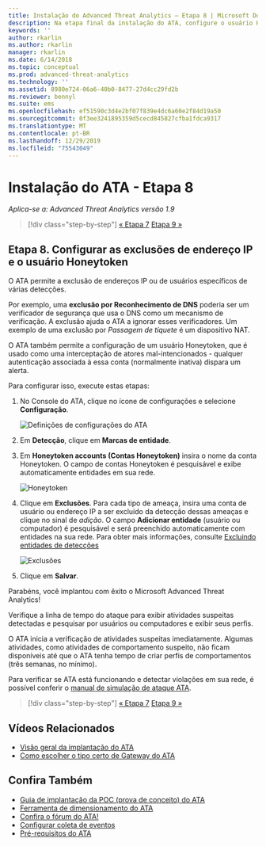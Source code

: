 ```yaml
---
title: Instalação do Advanced Threat Analytics – Etapa 8 | Microsoft Docs
description: Na etapa final da instalação do ATA, configure o usuário Honeytoken.
keywords: ''
author: rkarlin
ms.author: rkarlin
manager: rkarlin
ms.date: 6/14/2018
ms.topic: conceptual
ms.prod: advanced-threat-analytics
ms.technology: ''
ms.assetid: 8980e724-06a6-40b0-8477-27d4cc29fd2b
ms.reviewer: bennyl
ms.suite: ems
ms.openlocfilehash: ef51590c3d4e2bf07f839e4dc6a60e2f84d19a50
ms.sourcegitcommit: 0f3ee3241895359d5cecd845827cfba1fdca9317
ms.translationtype: MT
ms.contentlocale: pt-BR
ms.lasthandoff: 12/29/2019
ms.locfileid: "75543049"
---
```

# <a name="install-ata---step-8"></a>Instalação do ATA - Etapa 8

*Aplica-se a: Advanced Threat Analytics versão 1.9*

> [!div class="step-by-step"]
> [« Etapa 7](vpn-integration-install-step.md)
> [Etapa 9 »](install-ata-step9-samr.md)

## <a name="step-8-configure-ip-address-exclusions-and-honeytoken-user"></a>Etapa 8. Configurar as exclusões de endereço IP e o usuário Honeytoken

O ATA permite a exclusão de endereços IP ou de usuários específicos de várias detecções. 

Por exemplo, uma **exclusão por Reconhecimento de DNS** poderia ser um verificador de segurança que usa o DNS como um mecanismo de verificação. A exclusão ajuda o ATA a ignorar esses verificadores. Um exemplo de uma exclusão por *Passagem de tíquete* é um dispositivo NAT.    

O ATA também permite a configuração de um usuário Honeytoken, que é usado como uma interceptação de atores mal-intencionados - qualquer autenticação associada à essa conta (normalmente inativa) dispara um alerta.

Para configurar isso, execute estas etapas:

1.  No Console do ATA, clique no ícone de configurações e selecione **Configuração**.

    ![Definições de configurações do ATA](media/ATA-config-icon.png)

2.  Em **Detecção**, clique em **Marcas de entidade**.

2. Em **Honeytoken accounts (Contas Honeytoken)** insira o nome da conta Honeytoken. O campo de contas Honeytoken é pesquisável e exibe automaticamente entidades em sua rede.

   ![Honeytoken](media/honeytoken.png)

3. Clique em **Exclusões**. Para cada tipo de ameaça, insira uma conta de usuário ou endereço IP a ser excluído da detecção dessas ameaças e clique no sinal de *adição*. O campo **Adicionar entidade** (usuário ou computador) é pesquisável e será preenchido automaticamente com entidades na sua rede. Para obter mais informações, consulte [Excluindo entidades de detecções](excluding-entities-from-detections.md)

   ![Exclusões](media/exclusions.png)

4.  Clique em **Salvar**.


Parabéns, você implantou com êxito o Microsoft Advanced Threat Analytics!

Verifique a linha de tempo do ataque para exibir atividades suspeitas detectadas e pesquisar por usuários ou computadores e exibir seus perfis.

O ATA inicia a verificação de atividades suspeitas imediatamente. Algumas atividades, como atividades de comportamento suspeito, não ficam disponíveis até que o ATA tenha tempo de criar perfis de comportamentos (três semanas, no mínimo).

Para verificar se ATA está funcionando e detectar violações em sua rede, é possível conferir o [manual de simulação de ataque ATA](https://docs.microsoft.com/enterprise-mobility-security/solutions/ata-attack-simulation-playbook).


> [!div class="step-by-step"]
> [« Etapa 7](vpn-integration-install-step.md)
> [Etapa 9 »](install-ata-step9-samr.md)


## <a name="related-videos"></a>Vídeos Relacionados
- [Visão geral da implantação do ATA](https://channel9.msdn.com/Shows/Microsoft-Security/Overview-of-ATA-Deployment-in-10-Minutes)
- [Como escolher o tipo certo de Gateway do ATA](https://channel9.msdn.com/Shows/Microsoft-Security/ATA-Deployment-Choose-the-Right-Gateway-Type)


## <a name="see-also"></a>Confira Também
- [Guia de implantação da POC (prova de conceito) do ATA](https://aka.ms/atapoc)
- [Ferramenta de dimensionamento do ATA](https://aka.ms/atasizingtool)
- [Confira o fórum do ATA!](https://social.technet.microsoft.com/Forums/security/home?forum=mata)
- [Configurar coleta de eventos](configure-event-collection.md)
- [Pré-requisitos do ATA](ata-prerequisites.md)

